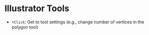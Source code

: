 # Illustrator Tools

- `⌥Click`: Get to tool settings (e.g., change number of vertices in the polygon tool)

